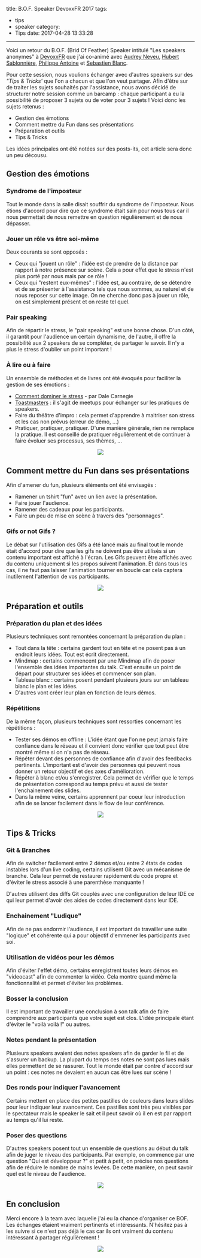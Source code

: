 title: B.O.F. Speaker DevoxxFR 2017
tags:
  - tips
  - speaker
category:
  - Tips
date: 2017-04-28 13:33:28
---


Voici un retour du B.O.F. (Brid Of Feather) Speaker intitulé "Les speakers anonymes" à [DevoxxFR](https://devoxx.fr) que j'ai co-animé avec [Audrey Neveu](https://twitter.com/Audrey_Neveu), [Hubert Sablonnière](https://twitter.com/hsablonniere), [Philippe Antoine](https://twitter.com/PhilippeAntoine) et [Sebastien Blanc](https://twitter.com/sebi2706).


Pour cette session, nous voulions échanger avec d'autres speakers sur des *"Tips & Tricks'* que l'on a chacun et que l'on veut partager. Afin d'être sur de traiter les sujets souhaités par l'assistance, nous avons décidé de structurer notre session comme un barcamp : chaque participant a eu la possibilité de proposer 3 sujets ou de voter pour 3 sujets ! Voici donc les sujets retenus :

* Gestion des émotions
* Comment mettre du Fun dans ses présentations
* Préparation et outils
* Tips & Tricks

Les idées principales ont été notées sur des posts-its, cet article sera donc un peu décousu.

## Gestion des émotions

### Syndrome de l'imposteur

Tout le monde dans la salle disait souffrir du syndrome de l'imposteur. Nous étions d'accord pour dire que ce syndrome était sain pour nous tous car il nous permettait de nous remettre en question régulièrement et de nous dépasser.

### Jouer un rôle vs être soi-même

Deux courants se sont opposés :
* Ceux qui "jouent un rôle" : l'idée est de prendre de la distance par rapport à notre présence sur scène. Cela a pour effet que le stress n'est plus porté par nous mais par ce rôle !
* Ceux qui "restent eux-mêmes" : l'idée est, au contraire, de se détendre et de se présenter à l'assistance tels que nous sommes, au naturel et de nous reposer sur cette image. On ne cherche donc pas à jouer un rôle, on est simplement présent et on reste tel quel.

### Pair speaking

Afin de répartir le stress, le "pair speaking" est une bonne chose. D'un côté, il garantit pour l'audience un certain dynamisme, de l'autre, il offre la possibilité aux 2 speakers de se compléter, de partager le savoir. Il n'y a plus le stress d'oublier un point important !

### À lire ou à faire

Un ensemble de méthodes et de livres ont été évoqués pour faciliter la gestion de ses émotions :

* [Comment dominer le stress](https://g.co/kgs/tDwkuz) - par Dale Carnegie
* [Toastmasters](https://toastmasters.org) : il s'agit de meetups pour échanger sur les pratiques de speakers.
* Faire du théâtre d'impro : cela permet d'apprendre à maitriser son stress et les cas non prévus (erreur de démo, ...)
* Pratiquer, pratiquer, pratiquer. D'une manière générale, rien ne remplace la pratique. Il est conseillé de pratiquer régulièrement et de continuer à faire évoluer ses processus, ses thèmes, ...


<div style="text-align:center; width:100%;">
    <img src="/assets/2017-04-BofSpeaker/emotions.jpg">
</div>


## Comment mettre du Fun dans ses présentations

Afin d'amener du fun, plusieurs éléments ont été envisagés :
* Ramener un tshirt "fun" avec un lien avec la présentation.
* Faire jouer l'audience.
* Ramener des cadeaux pour les participants.
* Faire un peu de mise en scène à travers des "personnages".

### Gifs or not Gifs ?

Le débat sur l'utilisation des Gifs a été lancé mais au final tout le monde était d'accord pour dire que les gifs ne doivent pas être utilisés si un contenu important est affiché à l'écran. Les Gifs peuvent être affichés avec du contenu uniquement si les propos suivent l'animation. Et dans tous les cas, il ne faut pas laisser l'animation tourner en boucle car cela captera inutilement l'attention de vos participants.

<div style="text-align:center; width:100%;">
    <img src="/assets/2017-04-BofSpeaker/fun.jpg">
</div>


## Préparation et outils

### Préparation du plan et des idées

Plusieurs techniques sont remontées concernant la préparation du plan :
* Tout dans la tête : certains gardent tout en tête et ne posent pas à un endroit leurs idées. Tout est écrit directement.
* Mindmap : certains commencent par une Mindmap afin de poser l'ensemble des idées importantes du talk. C'est ensuite un point de départ pour structurer ses idées et commencer son plan.
* Tableau blanc : certains posent pendant plusieurs jours sur un tableau blanc le plan et les idées.
* D'autres vont créer leur plan en fonction de leurs démos.

### Répétitions

De la même façon, plusieurs techniques sont ressorties concernant les répétitions :
* Tester ses démos en offline : L'idée étant que l'on ne peut jamais faire confiance dans le réseau et il convient donc vérifier que tout peut être montré même si on n'a pas de réseau.
* Répéter devant des personnes de confiance afin d'avoir des feedbacks pertinents. L'important est d'avoir des personnes qui peuvent nous donner un retour objectif et des axes d'amélioration.
* Répéter à blanc et/ou s'enregistrer. Cela permet de vérifier que le temps de présentation correspond au temps prévu et aussi de tester l'enchainement des slides.
* Dans la même veine, certains apprennent par coeur leur introduction afin de se lancer facilement dans le flow de leur conférence.


<div style="text-align:center; width:100%;">
    <img src="/assets/2017-04-BofSpeaker/prepa_outils.jpg">
</div>

## Tips & Tricks

### Git & Branches

Afin de switcher facilement entre 2 démos et/ou entre 2 états de codes instables lors d'un live coding, certains utilisent Git avec un mécanisme de branche. Cela leur permet de restaurer rapidement du code propre et d'éviter le stress associé à une parenthèse manquante !

D'autres utilisent des diffs Git couplés avec une configuration de leur IDE ce qui leur permet d'avoir des aides de codes directement dans leur IDE.

### Enchainement "Ludique"

Afin de ne pas endormir l'audience, il est important de travailler une suite "logique" et cohérente qui a pour objectif d'emmener les participants avec soi.

### Utilisation de vidéos pour les démos

Afin d'éviter l'effet démo, certains enregistrent toutes leurs démos en "videocast" afin de commenter la vidéo. Cela montre quand même la fonctionnalité et permet d'éviter les problèmes.

### Bosser la conclusion

Il est important de travailler une conclusion à son talk afin de faire comprendre aux participants que votre sujet est clos. L'idée principale étant d'éviter le "voilà voilà !" ou autres.

### Notes pendant la présentation

Plusieurs speakers avaient des notes speakers afin de garder le fil et de s'assurer un backup. La plupart du temps ces notes ne sont pas lues mais elles permettent de se rassurer. Tout le monde était par contre d'accord sur un point : ces notes ne devaient en aucun cas être lues sur scène !

### Des ronds pour indiquer l'avancement

Certains mettent en place des petites pastilles de couleurs dans leurs slides pour leur indiquer leur avancement. Ces pastilles sont très peu visibles par le spectateur mais le speaker le sait et il peut savoir où il en est par rapport au temps qu'il lui reste.

### Poser des questions

D'autres speakers posent tout un ensemble de questions au début du talk afin de juger le niveau des participants. Par exemple, on commence par une question "Qui est développeur ?" et petit à petit, on précise nos questions afin de réduire le nombre de mains levées. De cette manière, on peut savoir quel est le niveau de l'audience.

<div style="text-align:center; width:100%;">
    <img src="/assets/2017-04-BofSpeaker/tips_tricks.jpg">
</div>


## En conclusion

Merci encore à la team avec laquelle j'ai eu la chance d'organiser ce BOF. Les échanges étaient vraiment pertinents et intéressants. N'hésitez pas à les suivre si ce n'est pas déjà le cas car ils ont vraiment du contenu intéressant à partager régulièrement !

<div style="text-align:center; width:100%;">
    <img src="/assets/2017-04-BofSpeaker/team_bof.jpg">
</div>